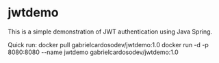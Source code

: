 # jwtdemo
 This is a simple demonstration of JWT authentication using Java Spring.
 
Quick run:
docker pull gabrielcardosodev/jwtdemo:1.0
docker run -d -p 8080:8080 --name jwtdemo gabrielcardosodev/jwtdemo:1.0
